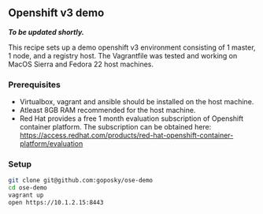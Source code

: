 ## Openshift v3 demo

***To be updated shortly.***

This recipe sets up a demo openshift v3 environment consisting of 1 master, 1 node, and a registry host.
The Vagrantfile was tested and working on MacOS Sierra and Fedora 22 host machines.

### Prerequisites
- Virtualbox, vagrant and ansible should be installed on the host machine.
- Atleast 8GB RAM recommended for the host machine.
- Red Hat provides a free 1 month evaluation subscription of Openshift container platform. The subscription can be obtained here: https://access.redhat.com/products/red-hat-openshift-container-platform/evaluation

### Setup
```bash
git clone git@github.com:goposky/ose-demo
cd ose-demo
vagrant up
open https://10.1.2.15:8443
```
